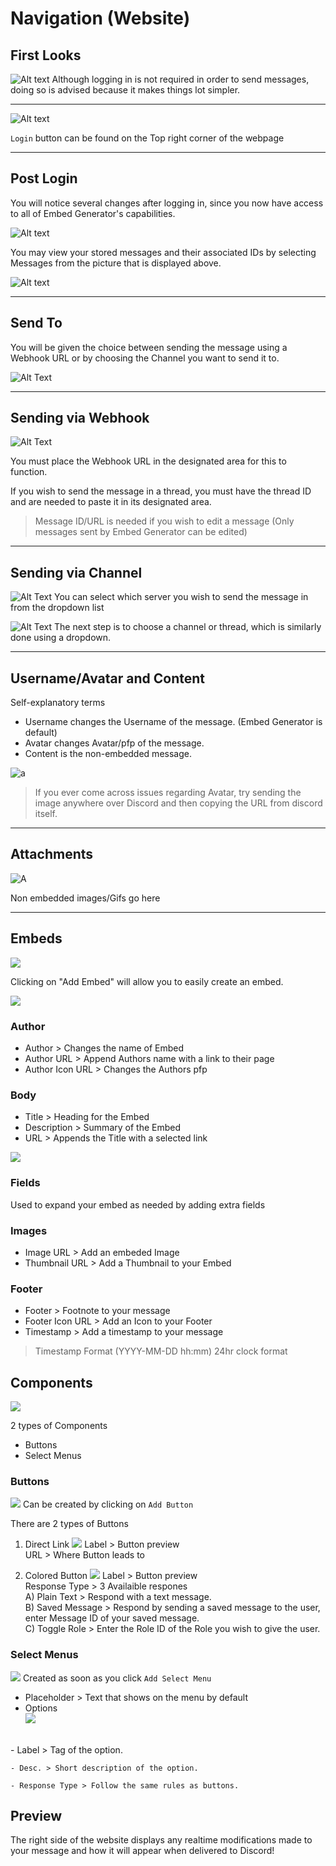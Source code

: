 # Navigation (Website)
## First Looks
![Alt text](https://github.com/HunkyTornado/Serious-Test/blob/main/Images/Fresh.png?raw=true)
Although logging in is not required in order to send messages, doing so is advised because it makes things lot simpler.

---
![Alt text](https://github.com/HunkyTornado/Serious-Test/blob/main/Images/Login.jpg?raw=true)

`Login` button can be found on the Top right corner of the webpage

---
## Post Login
You will notice several changes after logging in, since you now have access to all of Embed Generator's capabilities.

![Alt text](https://github.com/HunkyTornado/Serious-Test/blob/main/Images/Post_Login.jpg?raw=true)

You may view your stored messages and their associated IDs by selecting Messages from the picture that is displayed above.

![Alt text](https://github.com/HunkyTornado/Serious-Test/blob/main/Images/MID.jpg?raw=true)

---
## Send To
You will be given the choice between sending the message using a Webhook URL or by choosing the Channel you want to send it to.

![Alt Text](https://github.com/HunkyTornado/Serious-Test/blob/main/Images/Send%20to.jpg?raw=true)

---
## Sending via Webhook

![Alt Text](https://github.com/HunkyTornado/Serious-Test/blob/main/Images/Webhook.jpg?raw=true)

You must place the Webhook URL in the designated area for this to function.

If you wish to send the message in a thread, you must have the thread ID and are needed to paste it in its designated area.

> Message ID/URL is needed if you wish to edit a message (Only messages sent by Embed Generator can be edited)

---
## Sending via Channel

![Alt Text](https://github.com/HunkyTornado/Serious-Test/blob/main/Images/Server.jpg?raw=true)
You can select which server you wish to send the message in from the dropdown list

![Alt Text](https://github.com/HunkyTornado/Serious-Test/blob/main/Images/Channel-MID.jpg?raw=true)
The next step is to choose a channel or thread, which is similarly done using a dropdown.

---
## Username/Avatar and Content
Self-explanatory terms
- Username changes the Username of the message. (Embed Generator is default)
- Avatar changes Avatar/pfp of the message.
- Content is the non-embedded message.

![a](https://github.com/HunkyTornado/Serious-Test/blob/main/Images/Username-Avatar-Content.jpg?raw=true)

> If you ever come across issues regarding Avatar, try sending the image anywhere over Discord and then copying the URL from discord itself.

---
## Attachments

![A](https://github.com/HunkyTornado/Serious-Test/blob/main/Images/Attachments.jpg?raw=true)

Non embedded images/Gifs go here

---
## Embeds
![](https://github.com/HunkyTornado/Serious-Test/blob/main/Images/Embed_creation.jpg?raw=true)

Clicking on "Add Embed" will allow you to easily create an embed.

![](https://github.com/HunkyTornado/Serious-Test/blob/main/Images/Embeds_2.jpg?raw=true)
### Author
- Author > Changes the name of Embed
- Author URL > Append Authors name with a link to their page
- Author Icon URL > Changes the Authors pfp
### Body
- Title > Heading for the Embed
- Description > Summary of the Embed
- URL > Appends the Title with a selected link

![](https://github.com/HunkyTornado/Serious-Test/blob/main/Images/Embeds_3.jpg?raw=true)
### Fields 
Used to expand your embed as needed by adding extra fields
### Images
- Image URL > Add an embeded Image
- Thumbnail URL > Add a Thumbnail to your Embed
### Footer
- Footer > Footnote to your message
- Footer Icon URL > Add an Icon to your Footer
- Timestamp > Add a timestamp to your message
> Timestamp Format (YYYY-MM-DD hh:mm) 24hr clock format

## Components
![](https://github.com/HunkyTornado/Serious-Test/blob/main/Images/Components_creation.jpg?raw=true)

2 types of Components 
- Buttons
- Select Menus
### Buttons

![](https://github.com/HunkyTornado/Serious-Test/blob/main/Images/Button_Creation.jpg?raw=true)
Can be created by clicking on `Add Button`

There are 2 types of Buttons

1. Direct Link
![](https://github.com/HunkyTornado/Serious-Test/blob/main/Images/Button_Direct-Rep.jpg?raw=true)
Label > Button preview <br> URL > Where Button leads to

2. Colored Button
![](https://github.com/HunkyTornado/Serious-Test/blob/main/Images/Button_Colors.jpg?raw=true)
Label > Button preview <br> Response Type > 3 Availaible respones <br> A) Plain Text > Respond with a text message. <br> B) Saved Message > Respond by sending a saved message to the user, enter Message ID of your saved message. <br> C) Toggle Role > Enter the Role ID of the Role you wish to give the user.
### Select Menus
![](https://github.com/HunkyTornado/Serious-Test/blob/main/Images/StartMenu_Creation.jpg?raw=true)
Created as soon as you click `Add Select Menu`
- Placeholder > Text that shows on the menu by default
- Options <br>
![](https://github.com/HunkyTornado/Serious-Test/blob/main/Images/SelectMenus.jpg?raw=true)
<br>
    - Label > Tag of the option.

    - Desc. > Short description of the option.
    
    - Response Type > Follow the same rules as buttons.


## Preview 
The right side of the website displays any realtime modifications made to your message and how it will appear when delivered to Discord!
